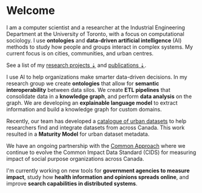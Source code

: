 # Welcome
I am a computer scientist and a researcher at the Industrial Engineering Department at the University of Toronto, with a focus on computational sociology. I use **ontologies** and **data-driven artificial intelligence** (AI) methods to study how people and groups interact in complex systems. My current focus is on cities, communities, and urban centres.


See a list of my [research projects &#8675;](#research-section) and [publications &#8675;](#publications-section).

I use AI to help organizations make smarter data-driven decisions. In my research group we create **ontologies** that allow for **semantic interoperability** between data silos. We create **ETL pipelines** that consolidate data in a **knowledge graph**, and perform **data analysis** on the graph. We are developing an **explainable language model** to extract information and build a knowledge graph for custom domains.

Recently, our team has developed a [catalogue of urban datasets](/cudc-project) to help researchers find and integrate datasets from across Canada. This work resulted in a **Maturity Model** for urban dataset metadata.

We have an ongoing partnership with the [Common Approach](/common-approach-project) where we continue to evolve the Common Impact Data Standard (CIDS) for measuring impact of social purpose organizations across Canada. 

I'm currently working on new tools for **government agencies to measure impact**, study how **health information and opinions spreads online**, and improve **search capabilities in distributed systems**.
